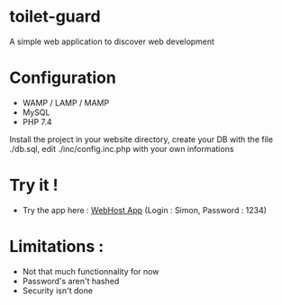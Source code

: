 # toilet-guard
A simple web application to discover web development

# Configuration
* WAMP / LAMP / MAMP
* MySQL
* PHP 7.4

Install the project in your website directory, create your DB with the file ./db.sql, edit ./inc/config.inc.php with your own informations

# Try it !
* Try the app here : [WebHost App](https://bit.ly/2GQqgfG) (Login : Simon, Password : 1234)

# Limitations :
* Not that much functionnality for now
* Password's aren't hashed
* Security isn't done

